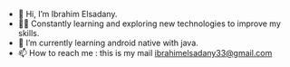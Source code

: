 - 👋 Hi, I’m Ibrahim Elsadany.
- 👨‍💻 Constantly learning and exploring new technologies to improve my skills.
- 🌱 I’m currently learning android native with java.
- 📫 How to reach me : this is my mail ibrahimelsadany33@gmail.com 

<!---
ibrahim-elsadany/ibrahim-elsadany is a ✨ special ✨ repository because its `README.md` (this file) appears on your GitHub profile.
You can click the Preview link to take a look at your changes.
--->
